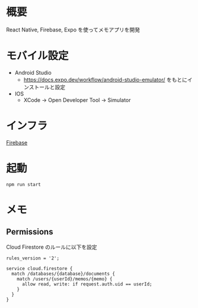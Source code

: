 # 概要

React Native, Firebase, Expo を使ってメモアプリを開発

# モバイル設定

- Android Studio
  - https://docs.expo.dev/workflow/android-studio-emulator/ をもとにインストールと設定
- IOS
  - XCode → Open Developer Tool → Simulator

# インフラ
[Firebase](https://console.firebase.google.com/project/memoapp-23cf7/overview?hl=ja)

# 起動
```
npm run start
```


# メモ

## Permissions

Cloud Firestore のルールに以下を設定
```
rules_version = '2';

service cloud.firestore {
  match /databases/{database}/documents {
    match /users/{userId}/memos/{memo} {
      allow read, write: if request.auth.uid == userId;
    }
  }
}
```
